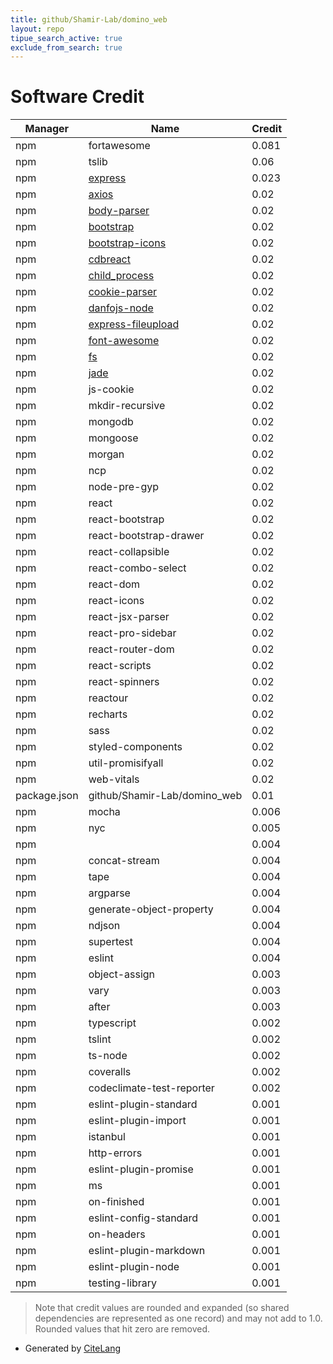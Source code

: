 ```yaml
---
title: github/Shamir-Lab/domino_web
layout: repo
tipue_search_active: true
exclude_from_search: true
---
```

# Software Credit

|Manager|Name|Credit|
|-------|----|------|
|npm|fortawesome|0.081|
|npm|tslib|0.06|
|npm|[express](http://expressjs.com/)|0.023|
|npm|[axios](https://axios-http.com)|0.02|
|npm|[body-parser](https://github.com/expressjs/body-parser#readme)|0.02|
|npm|[bootstrap](https://getbootstrap.com/)|0.02|
|npm|[bootstrap-icons](https://icons.getbootstrap.com/)|0.02|
|npm|[cdbreact](https://www.devwares.com/product/contrast/)|0.02|
|npm|[child_process](https://github.com/npm/security-holder#readme)|0.02|
|npm|[cookie-parser](https://github.com/expressjs/cookie-parser#readme)|0.02|
|npm|[danfojs-node](https://github.com/opensource9ja/danfojs#readme)|0.02|
|npm|[express-fileupload](https://github.com/richardgirges/express-fileupload#readme)|0.02|
|npm|[font-awesome](http://fontawesome.io/)|0.02|
|npm|[fs](https://github.com/npm/security-holder#readme)|0.02|
|npm|[jade](http://jade-lang.com)|0.02|
|npm|js-cookie|0.02|
|npm|mkdir-recursive|0.02|
|npm|mongodb|0.02|
|npm|mongoose|0.02|
|npm|morgan|0.02|
|npm|ncp|0.02|
|npm|node-pre-gyp|0.02|
|npm|react|0.02|
|npm|react-bootstrap|0.02|
|npm|react-bootstrap-drawer|0.02|
|npm|react-collapsible|0.02|
|npm|react-combo-select|0.02|
|npm|react-dom|0.02|
|npm|react-icons|0.02|
|npm|react-jsx-parser|0.02|
|npm|react-pro-sidebar|0.02|
|npm|react-router-dom|0.02|
|npm|react-scripts|0.02|
|npm|react-spinners|0.02|
|npm|reactour|0.02|
|npm|recharts|0.02|
|npm|sass|0.02|
|npm|styled-components|0.02|
|npm|util-promisifyall|0.02|
|npm|web-vitals|0.02|
|package.json|github/Shamir-Lab/domino_web|0.01|
|npm|mocha|0.006|
|npm|nyc|0.005|
|npm||0.004|
|npm|concat-stream|0.004|
|npm|tape|0.004|
|npm|argparse|0.004|
|npm|generate-object-property|0.004|
|npm|ndjson|0.004|
|npm|supertest|0.004|
|npm|eslint|0.004|
|npm|object-assign|0.003|
|npm|vary|0.003|
|npm|after|0.003|
|npm|typescript|0.002|
|npm|tslint|0.002|
|npm|ts-node|0.002|
|npm|coveralls|0.002|
|npm|codeclimate-test-reporter|0.002|
|npm|eslint-plugin-standard|0.001|
|npm|eslint-plugin-import|0.001|
|npm|istanbul|0.001|
|npm|http-errors|0.001|
|npm|eslint-plugin-promise|0.001|
|npm|ms|0.001|
|npm|on-finished|0.001|
|npm|eslint-config-standard|0.001|
|npm|on-headers|0.001|
|npm|eslint-plugin-markdown|0.001|
|npm|eslint-plugin-node|0.001|
|npm|testing-library|0.001|


> Note that credit values are rounded and expanded (so shared dependencies are represented as one record) and may not add to 1.0. Rounded values that hit zero are removed.


- Generated by [CiteLang](https://github.com/vsoch/citelang)

